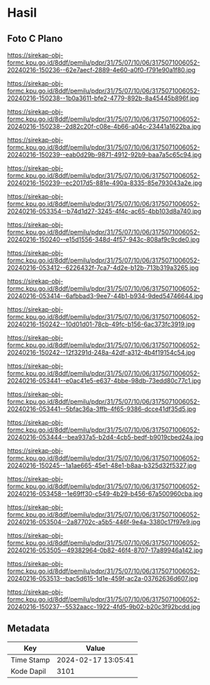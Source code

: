# Hasil

## Foto C Plano

https://sirekap-obj-formc.kpu.go.id/8ddf/pemilu/pdpr/31/75/07/10/06/3175071006052-20240216-150236--62e7aecf-2889-4e60-a0f0-f791e90a1f80.jpg

https://sirekap-obj-formc.kpu.go.id/8ddf/pemilu/pdpr/31/75/07/10/06/3175071006052-20240216-150238--1b0a3611-bfe2-4779-892b-8a45445b896f.jpg

https://sirekap-obj-formc.kpu.go.id/8ddf/pemilu/pdpr/31/75/07/10/06/3175071006052-20240216-150238--2d82c20f-c08e-4b66-a04c-23441a1622ba.jpg

https://sirekap-obj-formc.kpu.go.id/8ddf/pemilu/pdpr/31/75/07/10/06/3175071006052-20240216-150239--eab0d29b-9871-4912-92b9-baa7a5c65c94.jpg

https://sirekap-obj-formc.kpu.go.id/8ddf/pemilu/pdpr/31/75/07/10/06/3175071006052-20240216-150239--ec2017d5-881e-490a-8335-85e793043a2e.jpg

https://sirekap-obj-formc.kpu.go.id/8ddf/pemilu/pdpr/31/75/07/10/06/3175071006052-20240216-053354--b74d1d27-3245-4f4c-ac65-4bb103d8a740.jpg

https://sirekap-obj-formc.kpu.go.id/8ddf/pemilu/pdpr/31/75/07/10/06/3175071006052-20240216-150240--e15d1556-348d-4f57-943c-808af9c9cde0.jpg

https://sirekap-obj-formc.kpu.go.id/8ddf/pemilu/pdpr/31/75/07/10/06/3175071006052-20240216-053412--6226432f-7ca7-4d2e-b12b-713b319a3265.jpg

https://sirekap-obj-formc.kpu.go.id/8ddf/pemilu/pdpr/31/75/07/10/06/3175071006052-20240216-053414--6afbbad3-9ee7-44b1-b934-9ded54746644.jpg

https://sirekap-obj-formc.kpu.go.id/8ddf/pemilu/pdpr/31/75/07/10/06/3175071006052-20240216-150242--10d01d01-78cb-49fc-b156-6ac373fc3919.jpg

https://sirekap-obj-formc.kpu.go.id/8ddf/pemilu/pdpr/31/75/07/10/06/3175071006052-20240216-150242--12f3291d-248a-42df-a312-4b4f19154c54.jpg

https://sirekap-obj-formc.kpu.go.id/8ddf/pemilu/pdpr/31/75/07/10/06/3175071006052-20240216-053441--e0ac41e5-e637-4bbe-98db-73edd80c77c1.jpg

https://sirekap-obj-formc.kpu.go.id/8ddf/pemilu/pdpr/31/75/07/10/06/3175071006052-20240216-053441--5bfac36a-3ffb-4f65-9386-dcce41df35d5.jpg

https://sirekap-obj-formc.kpu.go.id/8ddf/pemilu/pdpr/31/75/07/10/06/3175071006052-20240216-053444--bea937a5-b2d4-4cb5-bedf-b9019cbed24a.jpg

https://sirekap-obj-formc.kpu.go.id/8ddf/pemilu/pdpr/31/75/07/10/06/3175071006052-20240216-150245--1a1ae665-45e1-48e1-b8aa-b325d32f5327.jpg

https://sirekap-obj-formc.kpu.go.id/8ddf/pemilu/pdpr/31/75/07/10/06/3175071006052-20240216-053458--1e69ff30-c549-4b29-b456-67a500960cba.jpg

https://sirekap-obj-formc.kpu.go.id/8ddf/pemilu/pdpr/31/75/07/10/06/3175071006052-20240216-053504--2a87702c-a5b5-446f-9e4a-3380c17f97e9.jpg

https://sirekap-obj-formc.kpu.go.id/8ddf/pemilu/pdpr/31/75/07/10/06/3175071006052-20240216-053505--49382964-0b82-46f4-8707-17a89946a142.jpg

https://sirekap-obj-formc.kpu.go.id/8ddf/pemilu/pdpr/31/75/07/10/06/3175071006052-20240216-053513--bac5d615-1d1e-459f-ac2a-03762636d607.jpg

https://sirekap-obj-formc.kpu.go.id/8ddf/pemilu/pdpr/31/75/07/10/06/3175071006052-20240216-150237--5532aacc-1922-4fd5-9b02-b20c3f92bcdd.jpg


## Metadata

| Key        | Value               |
| ---------- | ------------------- |
| Time Stamp | 2024-02-17 13:05:41 |
| Kode Dapil | 3101                |



